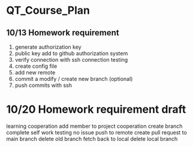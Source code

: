# QT_Course_Plan

## 10/13 Homework requirement
1. generate authorization key
2. public key add to github authorization system
3. verify connection with ssh connection testing
4. create config file 
5. add new remote
6. commit a modify / create new branch (optional)
7. push commits with ssh


# 10/20 Homework requirement draft
learning cooperation
add member to project cooperation
create branch
complete self work
testing no issue
push to remote
create pull request to main branch
delete old branch
fetch back to local
delete local branch
